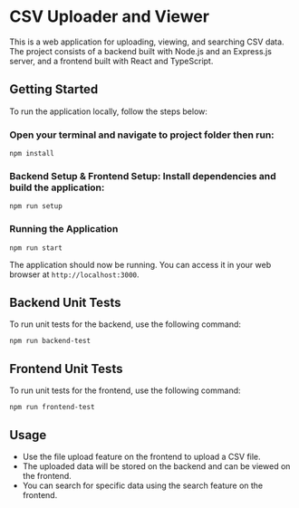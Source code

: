 # CSV Uploader and Viewer

This is a web application for uploading, viewing, and searching CSV data. The project consists of a backend built with Node.js and an Express.js server, and a frontend built with React and TypeScript.

## Getting Started

To run the application locally, follow the steps below:

### Open your terminal and navigate to project folder then run:
```
npm install
```
### Backend Setup & Frontend Setup: Install dependencies and build the application:

```
npm run setup
```

### Running the Application

```
npm run start
```

The application should now be running. You can access it in your web browser at `http://localhost:3000`.

## Backend Unit Tests
To run unit tests for the backend, use the following command:
```
npm run backend-test
```

## Frontend Unit Tests
To run unit tests for the frontend, use the following command:
```
npm run frontend-test
```

## Usage

- Use the file upload feature on the frontend to upload a CSV file.
- The uploaded data will be stored on the backend and can be viewed on the frontend.
- You can search for specific data using the search feature on the frontend.
